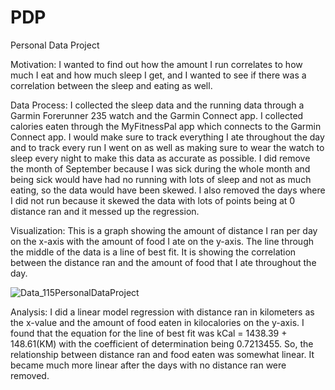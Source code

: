 # PDP
Personal Data Project

Motivation: I wanted to find out how the amount I run correlates to how much I eat and how much sleep I get, and I wanted to see if there was a correlation between the sleep and eating as well.

Data Process:  I collected the sleep data and the running data through a Garmin Forerunner 235 watch and the Garmin Connect app.  I collected calories eaten through the MyFitnessPal app which connects to the Garmin Connect app.  I would make sure to track everything I ate throughout the day and to track every run I went on as well as making sure to wear the watch to sleep every night to make this data as accurate as possible. I did remove the month of September because I was sick during the whole month and being sick would have had no running with lots of sleep and not as much eating, so the data would have been skewed.  I also removed the days where I did not run because it skewed the data with lots of points being at 0 distance ran and it messed up the regression.


Visualization: This is a graph showing the amount of distance I ran per day on the x-axis with the amount of food I ate on the y-axis.  The line through the middle of the data is a line of best fit.  It is showing the correlation between the distance ran and the amount of food that I ate throughout the day. 

![Data_115PersonalDataProject](https://user-images.githubusercontent.com/91585746/145490068-183eec51-6173-4405-8445-a72abda06fa0.jpeg)


Analysis: I did a linear model regression with distance ran in kilometers as the x-value and the amount of food eaten in kilocalories on the y-axis.  I found that the equation for the line of best fit was kCal = 1438.39 + 148.61(KM) with the coefficient of determination being 0.7213455.  So, the relationship between distance ran and food eaten was somewhat linear.  It became much more linear after the days with no distance ran were removed.


